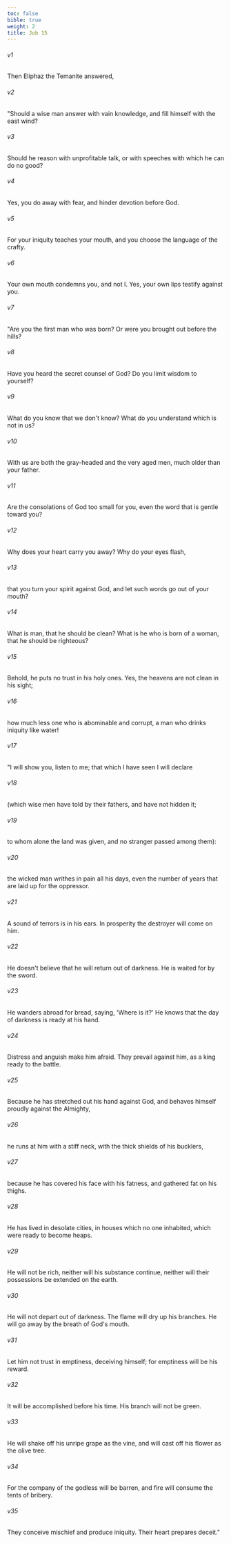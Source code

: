 ```yaml
---
toc: false
bible: true
weight: 2
title: Job 15
---
```




###### v1 
Then Eliphaz the Temanite answered, 

###### v2 
"Should a wise man answer with vain knowledge, and fill himself with the east wind? 

###### v3 
Should he reason with unprofitable talk, or with speeches with which he can do no good? 

###### v4 
Yes, you do away with fear, and hinder devotion before God. 

###### v5 
For your iniquity teaches your mouth, and you choose the language of the crafty. 

###### v6 
Your own mouth condemns you, and not I. Yes, your own lips testify against you. 

###### v7 
"Are you the first man who was born? Or were you brought out before the hills? 

###### v8 
Have you heard the secret counsel of God? Do you limit wisdom to yourself? 

###### v9 
What do you know that we don't know? What do you understand which is not in us? 

###### v10 
With us are both the gray-headed and the very aged men, much older than your father. 

###### v11 
Are the consolations of God too small for you, even the word that is gentle toward you? 

###### v12 
Why does your heart carry you away? Why do your eyes flash, 

###### v13 
that you turn your spirit against God, and let such words go out of your mouth? 

###### v14 
What is man, that he should be clean? What is he who is born of a woman, that he should be righteous? 

###### v15 
Behold, he puts no trust in his holy ones. Yes, the heavens are not clean in his sight; 

###### v16 
how much less one who is abominable and corrupt, a man who drinks iniquity like water! 

###### v17 
"I will show you, listen to me; that which I have seen I will declare 

###### v18 
(which wise men have told by their fathers, and have not hidden it; 

###### v19 
to whom alone the land was given, and no stranger passed among them): 

###### v20 
the wicked man writhes in pain all his days, even the number of years that are laid up for the oppressor. 

###### v21 
A sound of terrors is in his ears. In prosperity the destroyer will come on him. 

###### v22 
He doesn't believe that he will return out of darkness. He is waited for by the sword. 

###### v23 
He wanders abroad for bread, saying, 'Where is it?' He knows that the day of darkness is ready at his hand. 

###### v24 
Distress and anguish make him afraid. They prevail against him, as a king ready to the battle. 

###### v25 
Because he has stretched out his hand against God, and behaves himself proudly against the Almighty, 

###### v26 
he runs at him with a stiff neck, with the thick shields of his bucklers, 

###### v27 
because he has covered his face with his fatness, and gathered fat on his thighs. 

###### v28 
He has lived in desolate cities, in houses which no one inhabited, which were ready to become heaps. 

###### v29 
He will not be rich, neither will his substance continue, neither will their possessions be extended on the earth. 

###### v30 
He will not depart out of darkness. The flame will dry up his branches. He will go away by the breath of God's mouth. 

###### v31 
Let him not trust in emptiness, deceiving himself; for emptiness will be his reward. 

###### v32 
It will be accomplished before his time. His branch will not be green. 

###### v33 
He will shake off his unripe grape as the vine, and will cast off his flower as the olive tree. 

###### v34 
For the company of the godless will be barren, and fire will consume the tents of bribery. 

###### v35 
They conceive mischief and produce iniquity. Their heart prepares deceit."
